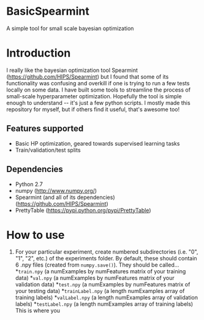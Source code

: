# BasicSpearmint
A simple tool for small scale bayesian optimization

# Introduction
I really like the bayesian optimization tool Spearmint (https://github.com/HIPS/Spearmint) but I found that some of its functionality was confusing and overkill if one is trying to run a few tests locally on some data. I have built some tools to streamline the process of small-scale hyperparameter optimization. Hopefully the tool is simple enough to understand -- it's just a few python scripts. I mostly made this repository for myself, but if others find it useful, that's awesome too!

## Features supported

* Basic HP optimization, geared towards supervised learning tasks
* Train/validation/test splits

## Dependencies

* Python 2.7
* numpy (http://www.numpy.org/)
* Spearmint (and all of its dependencies) (https://github.com/HIPS/Spearmint)
* PrettyTable (https://pypi.python.org/pypi/PrettyTable)

# How to use

1. For your particular experiment, create numbered subdirectories
(i.e. "0", "1", "2", etc.) of the experiments folder. By default, these should
contain 6 .npy files (created from `numpy.save()`). They should be called...
  *`train.npy` (a numExamples by numFeatures matrix of your training data)
  *`val.npy` (a numExamples by numFeatures matrix of your validation data)
  *`test.npy` (a numExamples by numFeatures matrix of your testing data)
  *`trainLabel.npy` (a length numExamples array of training labels)
  *`valLabel.npy` (a length numExamples array of validation labels)
  *`testLabel.npy` (a length numExamples array of training labels)
This is where you 
